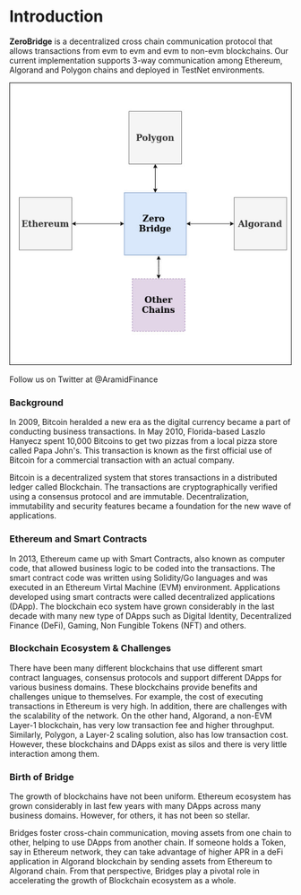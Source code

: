 # Introduction

**ZeroBridge** is a decentralized cross chain communication protocol that allows transactions from evm to evm and evm to non-evm blockchains. Our current implementation supports 3-way communication among Ethereum, Algorand and Polygon chains and deployed in TestNet environments.

![](../.gitbook/assets/1.bridge-block.jpg)

Follow us on Twitter at @AramidFinance



### Background

In 2009, Bitcoin heralded a new era as the digital currency became a part of conducting business transactions. In May 2010, Florida-based Laszlo Hanyecz spent 10,000 Bitcoins to get two pizzas from a local pizza store called Papa John's. This transaction is known as the first official use of Bitcoin for a commercial transaction with an actual company.

Bitcoin is a decentralized system that stores transactions in a distributed ledger called Blockchain. The transactions are cryptographically verified using a consensus protocol and are immutable. Decentralization, immutability and security features became a foundation for the new wave of applications.

### Ethereum and Smart Contracts

In 2013, Ethereum came up with Smart Contracts, also known as computer code, that allowed business logic to be coded into the transactions. The smart contract code was written using Solidity/Go languages and was executed in an Ethereum Virtal Machine (EVM) environment. Applications developed using smart contracts were called decentralized applications (DApp). The blockchain eco system have grown considerably in the last decade with many new type of DApps such as Digital Identity, Decentralized Finance (DeFi), Gaming, Non Fungible Tokens (NFT) and others.

### Blockchain Ecosystem & Challenges

There have been many different blockchains that use different smart contract languages, consensus protocols and support different DApps for various business domains. These blockchains provide benefits and challenges unique to themselves. For example, the cost of executing transactions in Ethereum is very high. In addition, there are challenges with the scalability of the network. On the other hand, Algorand, a non-EVM Layer-1 blockchain, has very low transaction fee and higher throughput. Similarly, Polygon, a Layer-2 scaling solution, also has low transaction cost. However, these blockchains and DApps exist as silos and there is very little interaction among them.

### Birth of Bridge

The growth of blockchains have not been uniform. Ethereum ecosystem has grown considerably in last few years with many DApps across many business domains. However, for others, it has not been so stellar.

Bridges foster cross-chain communication, moving assets from one chain to other, helping to use DApps from another chain. If someone holds a Token, say in Ethereum network, they can take advantage of higher APR in a deFi application in Algorand blockchain by sending assets from Ethereum to Algorand chain. From that perspective, Bridges play a pivotal role in accelerating the growth of Blockchain ecosystem as a whole.
